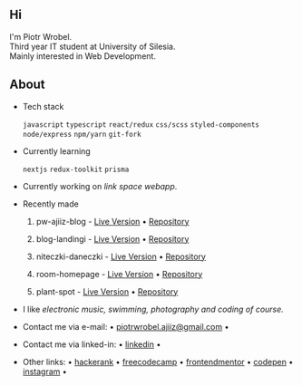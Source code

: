 <h2>Hi </h2>
<p>I'm Piotr Wrobel.<br />
Third year IT student at University of Silesia.<br />
Mainly interested in Web Development.</p>

## About
* Tech stack

  `javascript` `typescript` `react/redux` `css/scss` `styled-components` `node/express` `npm/yarn` `git-fork`
  
* Currently learning

  `nextjs` `redux-toolkit` `prisma`
   
* Currently working on *link space webapp*.
* Recently made

  1. pw-ajiiz-blog - [Live Version](https://pw-ajiiz-blog.netlify.app/) • [Repository](https://github.com/ajiiz/pw-ajiiz-blog)

  2. blog-landingi - [Live Version](https://github.com/ajiiz/blog-landingi-react) • [Repository](https://github.com/ajiiz/blog-landingi-react)
  
  3. niteczki-daneczki - [Live Version](https://niteczki-daneczki.netlify.app/) • [Repository](https://github.com/ajiiz/niteczki-daneczki-website)

  4. room-homepage - [Live Version](https://room-home-ajiiz.netlify.app/home) • [Repository](https://github.com/ajiiz/room-homepage-react)
  
  5. plant-spot - [Live Version](https://plantspot.netlify.app/) • [Repository](https://github.com/ajiiz/plants-react-app) 
 
* I like *electronic music, swimming, photography and coding of course.*
* Contact me via e-mail: • piotrwrobel.ajiiz@gmail.com • 
* Contact me via linked-in: • <a href="https://www.linkedin.com/in/piotrwrobel-ajiiz/">linkedin</a> •
* Other links: • <a href="https://www.hackerrank.com/ajiiz"> hackerank</a> • <a href="https://www.freecodecamp.org/ajiiz">freecodecamp</a> • <a href="https://www.frontendmentor.io/profile/ajiiz">frontendmentor</a> • <a href="https://codepen.io/ajiiz/pens/public">codepen</a> • <a href="https://www.instagram.com/pvvrbl/">instagram</a> •
